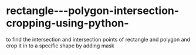 # rectangle---polygon-intersection-cropping-using-python-
to find the intersection and intersection points of rectangle and polygon  and crop it in to a specific shape by adding mask
